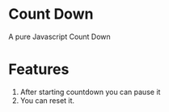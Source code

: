 Count Down
=========

A pure Javascript Count Down

Features
===========
1. After starting countdown you can pause it
2. You can reset it.

